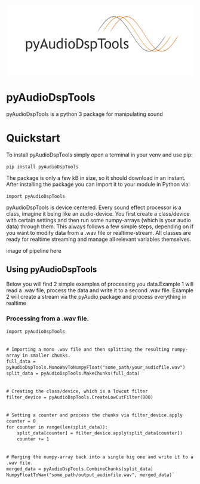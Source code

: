 ![alt text](https://raw.githubusercontent.com/ArjaanAuinger/pyaudiodsptools/master/Logo.png?token=ABCXOYG7HP6NFYXGLIRPGQ275XZYI?raw=true)

# pyAudioDspTools


pyAudioDspTools is a python 3 package for manipulating sound

# Quickstart

To install pyAudioDspTools simply open a terminal in your venv and use pip:

  `pip install pyAudioDspTools`

The package is only a few kB in size, so it should download in an instant. After installing the package you can import it to your module in Python via:

  `import pyAudioDspTools`

pyAudioDspTools is device centered. Every sound effect processor is a class, imagine it being like an audio-device. You first create a class/device with certain settings and then run some numpy-arrays (which is your audio data) through them. This always follows a few simple steps, depending on if you want to modify data from a .wav file or realtime-stream. All classes are ready for realtime streaming and manage all relevant variables themselves.

image of pipeline here


## Using pyAudioDspTools

Below you will find 2 simple examples of processing you data.Example 1 will read a .wav
file, process the data and write it to a second .wav file. Example 2 will create a stream via the
pyAudio package and process everything in realtime


### Processing from a .wav file.


    import pyAudioDspTools


    # Importing a mono .wav file and then splitting the resulting numpy-array in smaller chunks.
    full_data = pyAudioDspTools.MonoWavToNumpyFloat("some_path/your_audiofile.wav")
    split_data = pyAudioDspTools.MakeChunks(full_data)


    # Creating the class/device, which is a lowcut filter
    filter_device = pyAudioDspTools.CreateLowCutFilter(800)


    # Setting a counter and process the chunks via filter_device.apply
    counter = 0
    for counter in range(len(split_data)):
        split_data[counter] = filter_device.apply(split_data[counter])
        counter += 1


    # Merging the numpy-array back into a single big one and write it to a .wav file.
    merged_data = pyAudioDspTools.CombineChunks(split_data)
    NumpyFloatToWav("some_path/output_audiofile.wav", merged_data)`



